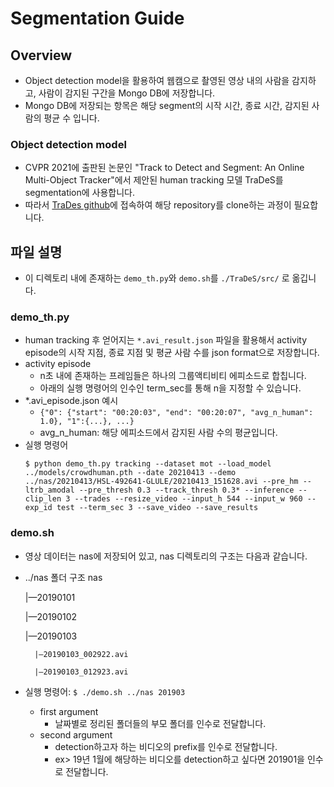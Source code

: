# Segmentation Guide
## Overview
- Object detection model을 활용하여 웹캠으로 촬영된 영상 내의 사람을 감지하고, 사람이 감지된 구간을 Mongo DB에 저장합니다.
- Mongo DB에 저장되는 항목은 해당 segment의 시작 시간, 종료 시간, 감지된 사람의 평균 수 입니다.

### Object detection model
- CVPR 2021에 출판된 논문인 "Track to Detect and Segment: An Online Multi-Object Tracker"에서 제안된 human tracking 모델 TraDeS를 segmentation에 사용합니다.
- 따라서 [TraDes github](https://github.com/JialianW/TraDeS)에 접속하여 해당 repository를 clone하는 과정이 필요합니다.


## 파일 설명
- 이 디렉토리 내에 존재하는 `demo_th.py`와 `demo.sh`를 `./TraDeS/src/` 로 옮깁니다.
### demo_th.py
- human tracking 후 얻어지는 `*.avi_result.json` 파일을 활용해서 activity episode의 시작 지점, 종료 지점 및 평균 사람 수를 json format으로 저장합니다.
- activity episode
    - n초 내에 존재하는 프레임들은 하나의 그룹액티비티 에피소드로 합칩니다.
    - 아래의 실행 명령어의 인수인 term_sec를 통해 n을 지정할 수 있습니다.
- *.avi_episode.json 예시
    - `{"0": {"start": "00:20:03", "end": "00:20:07", "avg_n_human": 1.0}, "1":{...}, ...}`
    - avg_n_human: 해당 에피소드에서 감지된 사람 수의 평균입니다.
- 실행 명령어
    ```
    $ python demo_th.py tracking --dataset mot --load_model ../models/crowdhuman.pth --date 20210413 --demo ../nas/20210413/HSL-492641-GLULE/20210413_151628.avi --pre_hm --ltrb_amodal --pre_thresh 0.3 --track_thresh 0.3* --inference --clip_len 3 --trades --resize_video --input_h 544 --input_w 960 --exp_id test --term_sec 3 --save_video --save_results
    ```

### demo.sh
- 영상 데이터는 nas에 저장되어 있고, nas 디렉토리의 구조는 다음과 같습니다.
- ../nas 폴더 구조
    nas

    |—20190101

    |—20190102

    |—20190103

        |—20190103_002922.avi

        |—20190103_012923.avi
        
    
- 실행 명령어:  `$ ./demo.sh ../nas 201903`
    - first argument
        - 날짜별로 정리된 폴더들의 부모 폴더를 인수로 전달합니다.
    - second argument
        - detection하고자 하는 비디오의 prefix를 인수로 전달합니다.
        - ex> 19년 1월에 해당하는 비디오를 detection하고 싶다면 201901을 인수로 전달합니다.